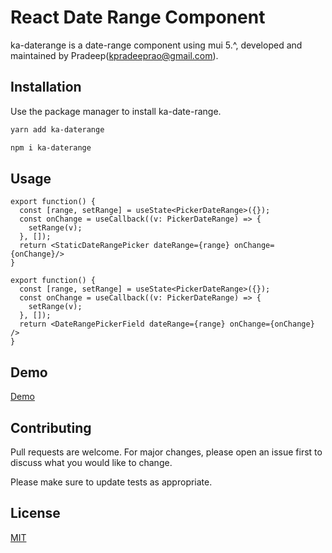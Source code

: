 # React Date Range Component

ka-daterange is a date-range component using mui 5.^, developed and maintained by Pradeep(kpradeeprao@gmail.com).

## Installation

Use the package manager to install ka-date-range.

```bash
yarn add ka-daterange
```

```bash
npm i ka-daterange
```

## Usage

```tsx
export function() {
  const [range, setRange] = useState<PickerDateRange>({});
  const onChange = useCallback((v: PickerDateRange) => {
    setRange(v);
  }, []);
  return <StaticDateRangePicker dateRange={range} onChange={onChange}/>
}
```

```tsx
export function() {
  const [range, setRange] = useState<PickerDateRange>({});
  const onChange = useCallback((v: PickerDateRange) => {
    setRange(v);
  }, []);
  return <DateRangePickerField dateRange={range} onChange={onChange} />
}
```

## Demo

[Demo](https://codesandbox.io/s/ka-date-range-ztvlio)

## Contributing

Pull requests are welcome. For major changes, please open an issue first to discuss what you would like to change.

Please make sure to update tests as appropriate.

## License

[MIT](https://choosealicense.com/licenses/mit/)
